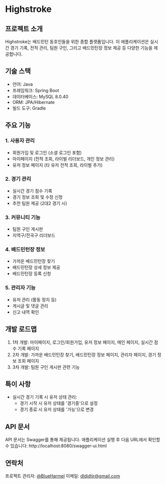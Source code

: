 # Highstroke

## 프로젝트 소개

Highstroke는 배드민턴 동호인들을 위한 종합 플랫폼입니다. 이 애플리케이션은 실시간 경기 기록, 전적 관리, 팀원 구인, 그리고 배드민턴장 정보 제공 등 다양한 기능을 제공합니다.

## 기술 스택

- 언어: Java
- 프레임워크: Spring Boot
- 데이터베이스: MySQL 8.0.40
- ORM: JPA/Hibernate
- 빌드 도구: Gradle

## 주요 기능

### 1. 사용자 관리
- 회원가입 및 로그인 (소셜 로그인 포함)
- 마이페이지 (전적 조회, 라이벌 리더보드, 개인 정보 관리)
- 유저 정보 페이지 (타 유저 전적 조회, 라이벌 추가)

### 2. 경기 관리
- 실시간 경기 점수 기록
- 경기 정보 조회 및 수정 신청
- 추천 팀원 제공 (2대2 경기 시)

### 3. 커뮤니티 기능
- 팀원 구인 게시판
- 지역구/전국구 리더보드

### 4. 배드민턴장 정보
- 가까운 배드민턴장 찾기
- 배드민턴장 상세 정보 제공
- 배드민턴장 등록 신청

### 5. 관리자 기능
- 유저 관리 (활동 정지 등)
- 게시글 및 댓글 관리
- 신고 내역 확인

## 개발 로드맵

1. 1차 개발: 마이페이지, 로그인/회원가입, 유저 정보 페이지, 메인 페이지, 실시간 점수 기록 페이지
2. 2차 개발: 가까운 배드민턴장 찾기, 배드민턴장 정보 페이지, 관리자 페이지, 경기 정보 조회 페이지
3. 3차 개발: 팀원 구인 게시판 관련 기능

## 특이 사항

- 실시간 경기 기록 시 유저 상태 관리:
    - 경기 시작 시 유저 상태를 '경기중'으로 설정
    - 경기 종료 시 유저 상태를 '가능'으로 변경

## API 문서

API 문서는 Swagger를 통해 제공됩니다. 애플리케이션 실행 후 다음 URL에서 확인할 수 있습니다:
http://localhost:8080/swagger-ui.html

## 연락처

프로젝트 관리자: [@BlueHarmel](https://github.com/BlueHarmel "깃헙 프로필")
이메일: dldjdtjr@gmail.com